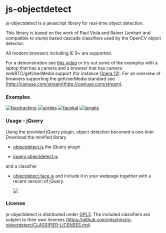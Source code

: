 # js-objectdetect #

js-objectdetect is a javascript library for real-time object detection.

This library is based on the work of Paul Viola and Rainer Lienhart and compatible to stump based cascade classifiers used by the OpenCV object detector.

All modern browsers including IE 9+ are supported.


For a demonstration see [this video](https://vimeo.com/44049736) or try out some of the examples with a laptop that has a camera and a browser that has camera webRTC/getUserMedia support (for instance [Opera 12](http://www.opera.com/browser/)). For an overview of browsers supporting the getUserMedia standard see [http://caniuse.com/stream](http://caniuse.com/stream).


### Examples ###

[![facetracking](http://auduno.github.com/headtrackr/examples/media/facetracking_thumbnail.png)](http://auduno.github.com/headtrackr/examples/facetracking.html)
[![sprites](http://auduno.github.com/headtrackr/examples/media/sprites_thumbnail.png)](http://auduno.github.com/headtrackr/examples/sprites_canvas.html)
[![facekat](http://auduno.github.com/headtrackr/examples/media/facekat_thumbnail.png)](http://www.shinydemos.com/facekat/)
[![targets](http://auduno.github.com/headtrackr/examples/media/targets_thumbnail.png)](http://auduno.github.com/headtrackr/examples/targets.html)

### Usage - jQuery ###

Using the provided jQuery plugin, object detection becomed a one-liner. Download the minified library 

- [objectdetect.js](https://github.com/mtschirs/objectdetect/raw/master/js-min)
the jQuery plugin

- [jquery.objectdetect.js](https://github.com/mtschirs/objectdetect/raw/master/js-min)

and a classifier
- [objectdetect.face.js](https://github.com/mtschirs/objectdetect/raw/master/js-min)
 and include it in your webpage together with a recent version of jQuery.

	<script src="http://code.jquery.com/jquery-1.8.0.min.js"></script>
	<script src="js/objectdetect.js"></script>
	<script src="js/objectdetect.face.js"></script>
	<script src="js/jquery.objectdetect.js"></script>

	<img id="image" src="image.png">
	<script>
		$("#image").objectdetect("all", {classifier: objectdetect.frontalface}, function(coords) {
			...
		});
	</script>


### License ###

js-objectdetect is distributed under [GPL3](https://github.com/mtschirs/js-objectdetect/LICENSE.txt). The included classifiers are subject to their own licenses (https://github.com/mtschirs/js-objectdetect/CLASSIFIER-LICENSES.md).